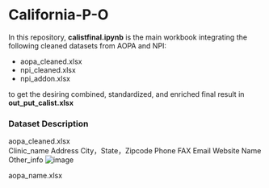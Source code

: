 # California-P-O

In this repository, **calistfinal.ipynb** is the main workbook integrating the following cleaned datasets from AOPA and NPI: </br>
- aopa_cleaned.xlsx </br>
- npi_cleaned.xlsx </br>
- npi_addon.xlsx </br>

to get the desiring combined, standardized, and enriched final result in **out_put_calist.xlsx** </br>

### Dataset Description
aopa_cleaned.xlsx </br>
Clinic_name	Address	City，State，Zipcode	Phone	FAX	Email	Website	Name	Other_info			![image](https://github.com/hyuanz/California-P-O/assets/90592751/2d95f6e9-f93f-42a5-95f5-8c5a4f7e2bfc)



aopa_name.xlsx
